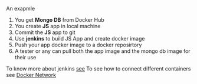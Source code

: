 An exapmle
1. You get **Mongo DB** from Docker Hub
2. You create **JS** app in local machine
3. Commit the **JS** app to git
4. Use **jenkins** to build JS App and create docker image
5. Push your app docker image to a docker reposirtory
6. A tester or any can pull both the app image and the mongo db image for their use

To know more about jenkins [see](https://www.edureka.co/blog/what-is-jenkins/)
To see how to connect different containers see [Docker Network](Docker%20Network.md)
